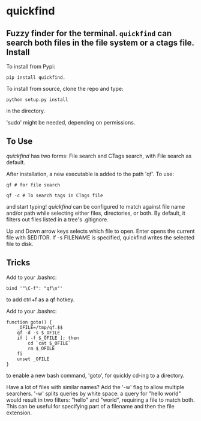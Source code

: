 quickfind
=========

Fuzzy finder for the terminal.  `quickfind` can search both files in the file system
or a ctags file.  
Install
-------

To install from Pypi:

    pip install quickfind.

To install from source, clone the repo and type:

    python setup.py install

 in the directory.  

'sudo' might be needed, depending on permissions.

To Use
------

_quickfind_ has two forms: File search and CTags search, with File search as default.  

After installation, a new executable is added to the path 'qf'.  To use: 

    qf # for file search 

    qf -c # To search tags in CTags file

and start typing!  _quickfind_ can be configured to match against file name and/or path
while selecting either files, directories, or both.  By default, it filters out files listed
in a tree's .gitignore.

Up and Down arrow keys selects which file to open.  Enter opens the current file with $EDITOR.
If -s FILENAME is specified, quickfind writes the selected file to disk.

Tricks
-----
Add to your .bashrc:

    bind '"\C-f": "qf\n"'

to add ctrl+f as a qf hotkey.

Add to your .bashrc:

    function goto() {
        _OFILE=/tmp/qf.$$
        qf -d -s $_OFILE
        if [ -f $_OFILE ]; then
            cd `cat $_OFILE`
            rm $_OFILE
        fi
        unset _OFILE
    }

to enable a new bash command, 'goto', for quickly cd-ing to a directory.

Have a lot of files with similar names?  Add the '-w' flag to allow multiple searchers.  '-w'
splits queries by white space: a query for "hello world" would result in two filters: 
"hello" and "world", requiring a file to match both.  This can be useful for specifying 
part of a filename and then the file extension.
